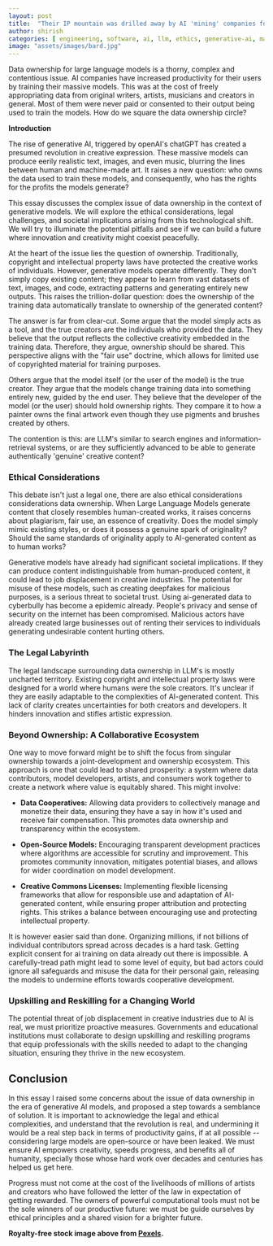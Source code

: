```yaml
---
layout: post
title:  "Their IP mountain was drilled away by AI 'mining' companies for profit. Are they owed anything?"
author: shirish
categories: [ engineering, software, ai, llm, ethics, generative-ai, machine-learning ]
image: "assets/images/bard.jpg"
---
```


Data ownership for large language models is a thorny, complex and contentious issue. AI companies have increased productivity for their users by training their massive models. This was at the cost of freely appropriating data from original writers, artists, musicians and creators in general. Most of them were never paid or consented to their output being used to train the models. How do we square the data ownership circle?

**Introduction**

The rise of generative AI, triggered by openAI's chatGPT has created a presumed revolution in creative expression. These massive models can produce eerily realistic text, images, and even music, blurring the lines between human and machine-made art. It raises a new question: who owns the data used to train these models, and consequently, who has the rights for the profits the models generate?

This essay discusses the complex issue of data ownership in the context of generative models. We will explore the ethical considerations, legal challenges, and societal implications arising from this technological shift. We will try to illuminate the potential pitfalls and see if we can build a future where innovation and creativity might coexist peacefully.

At the heart of the issue lies the question of ownership. Traditionally, copyright and intellectual property laws have protected the creative works of individuals. However, generative models operate differently. They don't simply copy existing content; they appear to learn from vast datasets of text, images, and code, extracting patterns and generating entirely new outputs. This raises the trillion-dollar question: does the ownership of the training data automatically translate to ownership of the generated content?

The answer is far from clear-cut. Some argue that the model simply acts as a tool, and the true creators are the individuals who provided the data. They believe that the output reflects the collective creativity embedded in the training data. Therefore, they argue, ownership should be shared. This perspective aligns with the "fair use" doctrine, which allows for limited use of copyrighted material for training purposes.

Others argue that the model itself (or the user of the model) is the true creator. They argue that the models change training data into something entirely new, guided by the end user. They believe that the developer of the model (or the user) should hold ownership rights. They compare it to how a painter owns the final artwork even though they use pigments and brushes created by others.

The contention is this: are LLM's similar to search engines and information-retrieval systems, or are they sufficiently advanced to be able to generate authentically 'genuine' creative content?

### Ethical Considerations

This debate isn't just a legal one, there are also ethical considerations considerations data ownership. When Large Language Models generate content that closely resembles human-created works, it raises concerns about plagiarism, fair use, an essence of creativity. Does the model simply mimic existing styles, or does it possess a genuine spark of originality? Should the same standards of originality apply to AI-generated content as to human works?

Generative models have already had significant societal implications. If they can produce content indistinguishable from human-produced content, it could lead to job displacement in creative industries. The potential for misuse of these models, such as creating deepfakes for malicious purposes, is a serious threat to societal trust. Using ai-generated data to cyberbully has become a epidemic already. People's privacy and sense of security on the internet has been compromised. Malicious actors have already created large businesses out of renting their services to individuals generating undesirable content hurting others.

### The Legal Labyrinth

The legal landscape surrounding data ownership in LLM's is mostly uncharted territory. Existing copyright and intellectual property laws were designed for a world where humans were the sole creators. It's unclear if they are easily adaptable to the complexities of AI-generated content. This lack of clarity creates uncertainties for both creators and developers. It hinders innovation and stifles artistic expression.

### Beyond Ownership: A Collaborative Ecosystem

One way to move forward might be to shift the focus from singular ownership towards a joint-development and ownership ecosystem. This approach is one that could lead to shared prosperity: a system where data contributors, model developers, artists, and consumers work together to create a network where value is equitably shared. This might involve: 

* **Data Cooperatives:** Allowing data providers to collectively manage and monetize their data, ensuring they have a say in how it's used and receive fair compensation. This promotes data ownership and transparency within the ecosystem.

* **Open-Source Models:** Encouraging transparent development practices where algorithms are accessible for scrutiny and improvement. This promotes community innovation, mitigates potential biases, and allows for wider coordination on model development.

* **Creative Commons Licenses:** Implementing flexible licensing frameworks that allow for responsible use and adaptation of AI-generated content, while ensuring proper attribution and protecting rights. This strikes a balance between encouraging use and protecting intellectual property.

It is however easier said than done. Organizing millions, if not billions of individual contributors spread across decades is a hard task. Getting explicit consent for ai training on data already out there is impossible. A carefully-tread path might lead to some level of equity, but bad actors could ignore all safeguards and misuse the data for their personal gain, releasing the models to undermine efforts towards cooperative development.

### Upskilling and Reskilling for a Changing World

The potential threat of job displacement in creative industries due to AI is real, we must prioritize proactive measures. Governments and educational institutions must collaborate to design upskilling and reskilling programs that equip professionals with the skills needed to adapt to the changing situation, ensuring they thrive in the new ecosystem.

## Conclusion

In this essay I raised some concerns about the issue of data ownership in the era of generative AI models, and proposed a step towards a semblance of solution. It is important to acknowledge the legal and ethical complexities, and understand that the revolution is real, and undermining it would be a real step back in terms of productivity gains, if at all possible -- considering large models are open-source or have been leaked. We must ensure AI empowers creativity, speeds progress, and benefits all of humanity, specially those whose hard work over decades and centuries has helped us get here. 

Progress must not come at the cost of the livelihoods of millions of artists and creators who have followed the letter of the law in expectation of getting rewarded. The owners of powerful computational tools must not be the sole winners of our productive future: we must be guide ourselves by ethical principles and a shared vision for a brighter future. 

__Royalty-free stock image above from [Pexels](https://www.pexels.com/).__